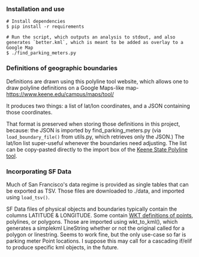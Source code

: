 

### Installation and use
```shell
# Install dependencies
$ pip install -r requirements

# Run the script, which outputs an analysis to stdout, and also generates `better.kml`, which is meant to be added as overlay to a Google Map
$ ./find_parking_meters.py
```

### Definitions of geographic boundaries
Definitions are drawn using this polyline tool website, which allows one to draw polyline definitions on a Google Maps-like map-
    https://www.keene.edu/campus/maps/tool/

It produces two things: a list of lat/lon coordinates, and a JSON containing those coordinates.

That format is preserved when storing those definitions in this project, because: the JSON is imported by find_parking_meters.py (via `load_boundary_file()` from utils.py, which retrieves only the JSON.) The lat/lon list super-useful whenever the boundaries need adjusting.  The list can be copy-pasted directly to the import box of the [Keene State Polyline tool](https://www.keene.edu/campus/maps/tool/).

### Incorporating SF Data
Much of San Francisco's data regime is provided as single tables that can be exported as TSV.  Those files are downloaded to ./data, and imported using `load_tsv()`.

SF Data files of physical objects and boundaries typically contain the columns LATITUDE & LONGITUDE.  Some contain [WKT definitions of points](https://en.wikipedia.org/wiki/Well-known_text_representation_of_geometry), polylines, or polygons. Those are imported using wkt_to_kml(), which generates a simplekml LineString whether or not the original called for a polygon or linestring. Seems to work fine, but the only use-case so far is parking meter Point locations. I suppose this may call for a cascading if/elif to produce specific kml objects, in the future.
